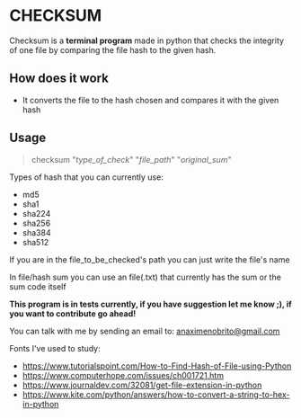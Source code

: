 # CHECKSUM

Checksum is a **terminal program** made in python that checks the integrity of one file by comparing the file hash to the given hash.

## How does it work

* It converts the file to the hash chosen and compares it with the given hash

## Usage

  > checksum "*type_of_check*" "*file_path*" "*original_sum*"

Types of hash that you can currently use:

* md5
* sha1
* sha224
* sha256
* sha384
* sha512

If you are in the file_to_be_checked's path you can just write the file's name

In file/hash sum you can use an file(.txt) that currently has the sum or the sum code itself

**This program is in tests currently, if you have suggestion let me know ;), if you want to contribute go ahead!**

You can talk with me by sending an email to: anaximenobrito@gmail.com

Fonts I've used to study:

* <https://www.tutorialspoint.com/How-to-Find-Hash-of-File-using-Python>
* <https://www.computerhope.com/issues/ch001721.htm>
* <https://www.journaldev.com/32081/get-file-extension-in-python>
* <https://www.kite.com/python/answers/how-to-convert-a-string-to-hex-in-python>
